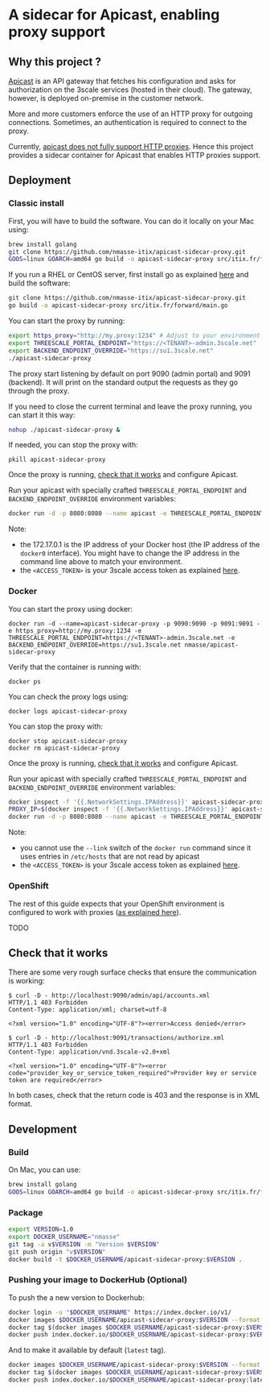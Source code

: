 # A sidecar for Apicast, enabling proxy support

## Why this project ?

[Apicast](https://github.com/3scale/apicast) is an API gateway that fetches his
configuration and asks for authorization on the 3scale services (hosted in their
cloud). The gateway, however, is deployed on-premise in the customer network.

More and more customers enforce the use of an HTTP proxy for outgoing connections.
Sometimes, an authentication is required to connect to the proxy.

Currently, [apicast does not fully support HTTP proxies](https://issues.jboss.org/browse/THREESCALE-221).
Hence this project provides a sidecar container for Apicast that enables HTTP proxies support.

## Deployment

### Classic install 

First, you will have to build the software. You can do it locally on your Mac using:
```sh
brew install golang
git clone https://github.com/nmasse-itix/apicast-sidecar-proxy.git
GOOS=linux GOARCH=amd64 go build -o apicast-sidecar-proxy src/itix.fr/forward/main.go
```

If you run a RHEL or CentOS server, first install go as explained [here](https://golang.org/doc/install)
and build the software:
```sh
git clone https://github.com/nmasse-itix/apicast-sidecar-proxy.git
go build -o apicast-sidecar-proxy src/itix.fr/forward/main.go
```

You can start the proxy by running:
```sh
export https_proxy="http://my.proxy:1234" # Adjust to your environment
export THREESCALE_PORTAL_ENDPOINT="https://<TENANT>-admin.3scale.net"
export BACKEND_ENDPOINT_OVERRIDE="https://su1.3scale.net"
./apicast-sidecar-proxy
```

The proxy start listening by default on port 9090 (admin portal) and 9091 (backend). It will print on the standard output the requests as they go through the proxy.  

If you need to close the current terminal and leave the proxy running, you can start it this way:
```sh
nohup ./apicast-sidecar-proxy &
```

If needed, you can stop the proxy with:
```
pkill apicast-sidecar-proxy
```

Once the proxy is running, [check that it works](#check-that-it-works) and configure Apicast.

Run your apicast with specially crafted `THREESCALE_PORTAL_ENDPOINT` and `BACKEND_ENDPOINT_OVERRIDE` environment variables:

```sh
docker run -d -p 8080:8080 --name apicast -e THREESCALE_PORTAL_ENDPOINT=http://<ACCESS_TOKEN>@172.17.0.1:9090 -e BACKEND_ENDPOINT_OVERRIDE=http://172.17.0.1:9091 -e THREESCALE_DEPLOYMENT_ENV=staging 3scale-amp21/apicast-gateway
```

Note: 
 - the 172.17.0.1 is the IP address of your Docker host (the IP address of the `docker0` interface). You might have to change the IP address in the command line above to match your environment. 
 - the `<ACCESS_TOKEN>` is your 3scale access token as explained [here](https://access.redhat.com/documentation/en-us/red_hat_3scale/2.saas/html/deployment_options/apicast-docker#step_2_run_the_docker_gateway).

### Docker

You can start the proxy using docker: 
```
docker run -d --name=apicast-sidecar-proxy -p 9090:9090 -p 9091:9091 -e https_proxy=http://my.proxy:1234 -e THREESCALE_PORTAL_ENDPOINT=https://<TENANT>-admin.3scale.net -e BACKEND_ENDPOINT_OVERRIDE=https://su1.3scale.net nmasse/apicast-sidecar-proxy
```

Verify that the container is running with:
```
docker ps
```

You can check the proxy logs using: 

```
docker logs apicast-sidecar-proxy
```

You can stop the proxy with:
```
docker stop apicast-sidecar-proxy
docker rm apicast-sidecar-proxy
```

Once the proxy is running, [check that it works](#check-that-it-works) and configure Apicast. 

Run your apicast with specially crafted `THREESCALE_PORTAL_ENDPOINT` and `BACKEND_ENDPOINT_OVERRIDE` environment variables:

```sh
docker inspect -f '{{.NetworkSettings.IPAddress}}' apicast-sidecar-proxy
PROXY_IP=$(docker inspect -f '{{.NetworkSettings.IPAddress}}' apicast-sidecar-proxy)
docker run -d -p 8080:8080 --name apicast -e THREESCALE_PORTAL_ENDPOINT=http://<ACCESS_TOKEN>@$PROXY_IP:9090 -e BACKEND_ENDPOINT_OVERRIDE=http://$PROXY_IP:9091 -e THREESCALE_DEPLOYMENT_ENV=staging 3scale-amp21/apicast-gateway
```

Note: 
 - you cannot use the `--link` switch of the `docker run` command since it uses entries in `/etc/hosts` that are not read by apicast 
 - the `<ACCESS_TOKEN>` is your 3scale access token as explained [here](https://access.redhat.com/documentation/en-us/red_hat_3scale/2.saas/html/deployment_options/apicast-docker#step_2_run_the_docker_gateway).


### OpenShift

The rest of this guide expects that your OpenShift environment is configured to work with proxies ([as explained here](https://docs.openshift.com/container-platform/latest/install_config/http_proxies.html)). 

TODO

## Check that it works

There are some very rough surface checks that ensure the communication is working:
```
$ curl -D - http://localhost:9090/admin/api/accounts.xml 
HTTP/1.1 403 Forbidden
Content-Type: application/xml; charset=utf-8

<?xml version="1.0" encoding="UTF-8"?><error>Access denied</error>
``` 

```
$ curl -D - http://localhost:9091/transactions/authorize.xml
HTTP/1.1 403 Forbidden
Content-Type: application/vnd.3scale-v2.0+xml

<?xml version="1.0" encoding="UTF-8"?><error code="provider_key_or_service_token_required">Provider key or service token are required</error>
```
In both cases, check that the return code is 403 and the response is in XML format. 

## Development

### Build
On Mac, you can use:

```sh
brew install golang
GOOS=linux GOARCH=amd64 go build -o apicast-sidecar-proxy src/itix.fr/forward/main.go
```

### Package

```sh
export VERSION=1.0
export DOCKER_USERNAME="nmasse"
git tag -a v$VERSION -m "Version $VERSION"
git push origin "v$VERSION"
docker build -t $DOCKER_USERNAME/apicast-sidecar-proxy:$VERSION .
```

### Pushing your image to DockerHub (Optional)

To push the a new version to Dockerhub:
```sh
docker login -u "$DOCKER_USERNAME" https://index.docker.io/v1/
docker images $DOCKER_USERNAME/apicast-sidecar-proxy:$VERSION --format '{{ .ID }}'
docker tag $(docker images $DOCKER_USERNAME/apicast-sidecar-proxy:$VERSION --format '{{ .ID }}') index.docker.io/$DOCKER_USERNAME/apicast-sidecar-proxy:$VERSION
docker push index.docker.io/$DOCKER_USERNAME/apicast-sidecar-proxy:$VERSION
```

And to make it available by default (`latest` tag).
```sh
docker images $DOCKER_USERNAME/apicast-sidecar-proxy:$VERSION --format '{{ .ID }}'
docker tag $(docker images $DOCKER_USERNAME/apicast-sidecar-proxy:$VERSION --format '{{ .ID }}') index.docker.io/$DOCKER_USERNAME/apicast-sidecar-proxy:latest
docker push index.docker.io/$DOCKER_USERNAME/apicast-sidecar-proxy:latest
```

